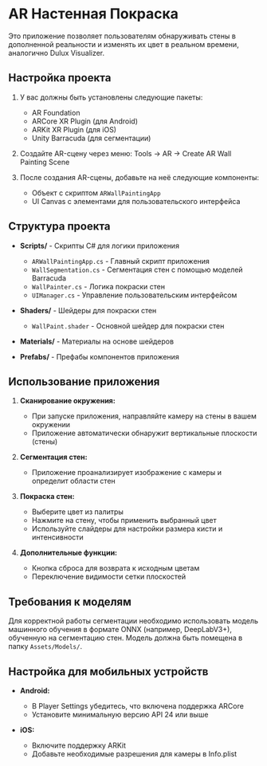 # AR Настенная Покраска

Это приложение позволяет пользователям обнаруживать стены в дополненной реальности и изменять их цвет в реальном времени, аналогично Dulux Visualizer.

## Настройка проекта

1. У вас должны быть установлены следующие пакеты:
   - AR Foundation
   - ARCore XR Plugin (для Android)
   - ARKit XR Plugin (для iOS)
   - Unity Barracuda (для сегментации)

2. Создайте AR-сцену через меню:
   Tools → AR → Create AR Wall Painting Scene

3. После создания AR-сцены, добавьте на неё следующие компоненты:
   - Объект с скриптом `ARWallPaintingApp`
   - UI Canvas с элементами для пользовательского интерфейса

## Структура проекта

- **Scripts/** - Скрипты C# для логики приложения
  - `ARWallPaintingApp.cs` - Главный скрипт приложения
  - `WallSegmentation.cs` - Сегментация стен с помощью моделей Barracuda
  - `WallPainter.cs` - Логика покраски стен
  - `UIManager.cs` - Управление пользовательским интерфейсом

- **Shaders/** - Шейдеры для покраски стен
  - `WallPaint.shader` - Основной шейдер для покраски стен

- **Materials/** - Материалы на основе шейдеров

- **Prefabs/** - Префабы компонентов приложения

## Использование приложения

1. **Сканирование окружения:**
   - При запуске приложения, направляйте камеру на стены в вашем окружении
   - Приложение автоматически обнаружит вертикальные плоскости (стены)

2. **Сегментация стен:**
   - Приложение проанализирует изображение с камеры и определит области стен

3. **Покраска стен:**
   - Выберите цвет из палитры
   - Нажмите на стену, чтобы применить выбранный цвет
   - Используйте слайдеры для настройки размера кисти и интенсивности

4. **Дополнительные функции:**
   - Кнопка сброса для возврата к исходным цветам
   - Переключение видимости сетки плоскостей

## Требования к моделям

Для корректной работы сегментации необходимо использовать модель машинного обучения в формате ONNX (например, DeepLabV3+), обученную на сегментацию стен. Модель должна быть помещена в папку `Assets/Models/`.

## Настройка для мобильных устройств

- **Android:**
  - В Player Settings убедитесь, что включена поддержка ARCore
  - Установите минимальную версию API 24 или выше

- **iOS:**
  - Включите поддержку ARKit
  - Добавьте необходимые разрешения для камеры в Info.plist 